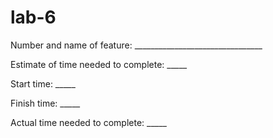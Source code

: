 # lab-6



Number and name of feature: ________________________________

Estimate of time needed to complete: _____

Start time: _____

Finish time: _____

Actual time needed to complete: _____